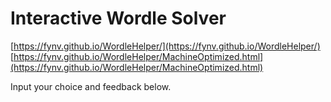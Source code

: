 # Interactive Wordle Solver

[https://fynv.github.io/WordleHelper/](https://fynv.github.io/WordleHelper/)
[https://fynv.github.io/WordleHelper/MachineOptimized.html](https://fynv.github.io/WordleHelper/MachineOptimized.html)

Input your choice and feedback below.

<script src="wordle_helper2.js"> </script>


